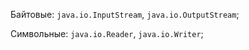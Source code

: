 Байтовые: <code>java.io.InputStream</code>, <code>java.io.OutputStream</code>;

Символьные: <code>java.io.Reader</code>, <code>java.io.Writer</code>;